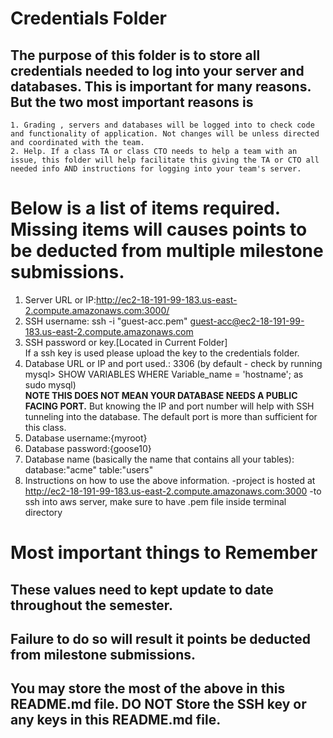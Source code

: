 # Credentials Folder

## The purpose of this folder is to store all credentials needed to log into your server and databases. This is important for many reasons. But the two most important reasons is
    1. Grading , servers and databases will be logged into to check code and functionality of application. Not changes will be unless directed and coordinated with the team.
    2. Help. If a class TA or class CTO needs to help a team with an issue, this folder will help facilitate this giving the TA or CTO all needed info AND instructions for logging into your team's server. 


# Below is a list of items required. Missing items will causes points to be deducted from multiple milestone submissions.

1. Server URL or IP:http://ec2-18-191-99-183.us-east-2.compute.amazonaws.com:3000/
2. SSH username: ssh -i "guest-acc.pem" guest-acc@ec2-18-191-99-183.us-east-2.compute.amazonaws.com
3. SSH password or key.[Located in Current Folder]
   <br> If a ssh key is used please upload the key to the credentials folder.
4. Database URL or IP and port used.: 3306 (by default - check by running mysql> SHOW VARIABLES WHERE Variable_name = 'hostname'; as sudo mysql) 
   <br><strong> NOTE THIS DOES NOT MEAN YOUR DATABASE NEEDS A PUBLIC FACING PORT.</strong> But knowing the IP and port number will help with SSH tunneling into the database. The default port is more than sufficient for this class.
5. Database username:{myroot}
6. Database password:{goose10}
7. Database name (basically the name that contains all your tables): database:"acme" table:"users"
8. Instructions on how to use the above information.
   -project is hosted at http://ec2-18-191-99-183.us-east-2.compute.amazonaws.com:3000
   -to ssh into aws server, make sure to have .pem file inside terminal directory

# Most important things to Remember
## These values need to kept update to date throughout the semester. <br>
## <strong>Failure to do so will result it points be deducted from milestone submissions.</strong><br>
## You may store the most of the above in this README.md file. DO NOT Store the SSH key or any keys in this README.md file.
